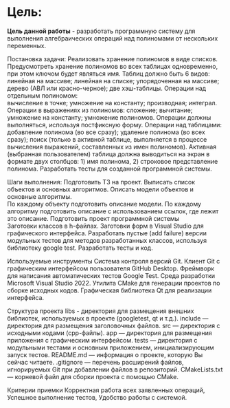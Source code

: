 # Цель: 
__Цель данной работы__ - разработать программную систему для выполнения алгебраических операций
над полиномами от нескольких переменных.


Постановка задачи:
Реализовать хранение полиномов в виде списков.
Предусмотреть хранение полиномов во всех таблицах одновременно, при этом ключом будет являться имя.
Таблиц должно быть 6 видов:
линейная на массиве;
линейная на списке;
упорядоченная на массиве; 
дерево (АВЛ или красно-черное); 
две хэш-таблицы.
Операции над отдельным полиномом: 	
вычисление в точке; 
умножение на константу; 
производная; 
интеграл.
Операции в выражениях из полиномов:
сложение;
вычитание;
умножение на константу;
умножение полиномов.
Операции должны выполняться, используя постфиксную форму.
Операции над таблицами: 
добавление полинома (во все сразу);
удаление полинома (во всех сразу);
поиск (только в активной таблице, выполняется в процессе вычисления выражений, составленных из имен полиномов).
Активная (выбранная пользователем) таблица должна выводиться на экран в формате двух столбцов: 1) имя полинома, 2) строковое представление полинома.
Разработать тесты для созданной программной системы.

Шаги выполнения:
Подготовить ТЗ на проект.
Выписать список объектов и основных алгоритмов.
Описать модели объектов и основные алгоритмы.		
По каждому объекту подготовить описание модели.
По каждому алгоритму подготовить описание с использованием ссылок, где лежит это описание.
Подготовить проект программной системы	
Заготовки классов в h-файлах.
Заготовки форм в Visual Studio для графического интерфейса.
Разработать пустые (add failure) версии модульных тестов для методов разработанных классов, используя библиотеку google test.
Разработать тесты и код.

Используемые инструменты
Система контроля версий Git.
Клиент Git с графическим интерфейсом пользователя GitHub Desktop.
Фреймворк для написания автоматических тестов Google Test.
Среда разработки Microsoft Visual Studio 2022.
Утилита CMake для генерации проектов по сборке исходных кодов.
Графическая библиотека Qt для реализации интерфейса.

Структура проекта
libs - директория для размещения внешних библиотек, используемых в проекте (googletest, qt и т.д.).
include — директория для размещения заголовочных файлов.
src — директория с исходными кодами (cpp-файлы).
app — директория для размещения приложения с графическим интерфейсом.
tests — директория с модульными тестами и основным приложением, инициализирующим запуск тестов.
README.md — информация о проекте, которую Вы сейчас читаете.
.gitignore — перечень расширений файлов, игнорируемых Git при добавлении файлов в репозиторий.
CMakeLists.txt — корневой файл для сборки проекта с помощью CMake.

Критерии приемки
Корректная работа всех заявленных операций,
Успешное выполнение тестов,
Удобство работы с системой.
